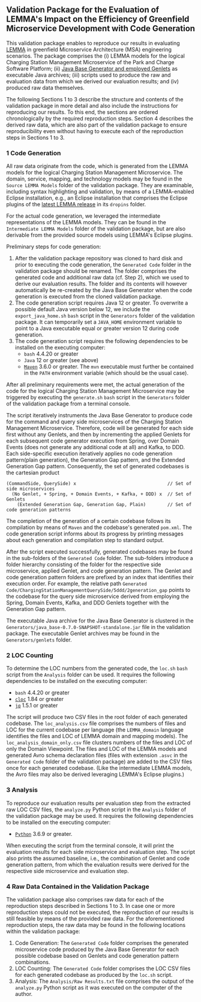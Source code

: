 ## Validation Package for the Evaluation of LEMMA's Impact on the Efficiency of Greenfield Microservice Development with Code Generation
This validation package enables to reproduce our results in evaluating [LEMMA](https://github.com/SeelabFhdo/lemma/) in greenfield Microservice Architecture (MSA) engineering scenarios. The package comprises the (i) LEMMA models for the logical Charging Station Management Microservice of the Park and Charge Software Platform; (ii) [Java Base Generator and employed Genlets](https://github.com/SeelabFhdo/lemma/tree/master/code%20generators) as executable Java archives; (iii) scripts used to produce the raw and evaluation data from which we derived our evaluation results; and (iv) produced raw data themselves.

The following Sections 1 to 3 describe the structure and contents of the validation package in more detail and also include the instructions for reproducing our results. To this end, the sections are ordered chronologically by the required reproduction steps. Section 4 describes the derived raw data, which are also part of the validation package to ensure reproducibility even without having to execute each of the reproduction steps in Sections 1 to 3.

### 1 Code Generation
All raw data originate from the code, which is generated from the LEMMA models for the logical Charging Station Management Microservice. The domain, service, mapping, and technology models may be found in the `Source LEMMA Models` folder of the validation package. They are examinable, including syntax highlighting and validation, by means of a LEMMA-enabled Eclipse installation, e.g., an Eclipse installation that comprises the Eclipse plugins of the [latest LEMMA release](https://github.com/SeelabFhdo/lemma/releases) in its `dropins` folder.

For the actual code generation, we leveraged the intermediate representations of the LEMMA models. They can be found in the `Intermediate LEMMA Models` folder of the validation package, but are also derivable from the provided source models using LEMMA's Eclipse plugins.

Preliminary steps for code generation:
1. After the validation package repository was cloned to hard disk and prior to executing the code generation, the `Generated Code` folder in the validation package should be renamed. The folder comprises the generated code and additional raw data (cf. Step 2), which we used to derive our evaluation results. The folder and its contents will however automatically be re-created by the Java Base Generator when the code generation is executed from the cloned validation package.
2. The code generation script requires Java 12 or greater. To overwrite a possible default Java version below 12, we include the `export_java_home.sh` `bash` script in the `Generators` folder of the validation package. It can temporarily set a `JAVA_HOME` environment variable to point to a Java executable equal or greater version 12 during code generation.
3. The code generation script requires the following dependencies to be installed on the executing computer:
   - `bash` 4.4.20 or greater
   - `Java` 12 or greater (see above)
   - [`Maven`](https://maven.apache.org/) 3.6.0 or greater. The `mvn` executable must further be contained in the `PATH` environment variable (which should be the usual case).

After all preliminary requirements were met, the actual generation of the code for the logical Charging Station Management Microservice may be triggered by executing the `generate.sh` `bash` script in the `Generators` folder of the validation package from a terminal console.

The script iteratively instruments the Java Base Generator to produce code for the command and query side microservices of the Charging Station Management Microservice. Therefore, code will be generated for each side first without any Genlets, and then by incrementing the applied Genlets for each subsequent code generator execution from Spring, over Domain Events (does not generate any additional code at all) and Kafka, to DDD. Each side-specific execution iteratively applies no code generation pattern(plain generation), the Generation Gap pattern, and the Extended Generation Gap pattern. Consequently, the set of generated codebases is the cartesian product
```
(CommandSide, QuerySide) x                                  // Set of side microservices
  (No Genlet, + Spring, + Domain Events, + Kafka, + DDD) x  // Set of Genlets
    (Extended Generation Gap, Generation Gap, Plain)        // Set of code generation patterns
```

The completion of the generation of a certain codebase follows its compilation by means of `Maven` and the codebase's generated `pom.xml`. The code generation script informs about its progress by printing messages about each generation and compilation step to standard output.

After the script executed successfully, generated codebases may be found in the sub-folders of the `Generated Code` folder. The sub-folders introduce a folder hierarchy consisting of the folder for the respective side microservice, applied Genlet, and code generation pattern. The Genlet and code generation pattern folders are prefixed by an index that identifies their execution order. For example, the relative path `Generated Code/ChargingStationManagementQuerySide/5ddd/2generation_gap` points to the codebase for the query side microservice derived from employing the Spring, Domain Events, Kafka, and DDD Genlets together with the Generation Gap pattern.

The executable Java archive for the Java Base Generator is clustered in the `Generators/java_base-0.7.0-SNAPSHOT-standalone.jar` file in the validation package. The executable Genlet archives may be found in the `Generators/genlets` folder.

### 2 LOC Counting
To determine the LOC numbers from the generated code, the `loc.sh` `bash` script from the `Analysis` folder can be used. It requires the following dependencies to be installed on the executing computer:
- `bash` 4.4.20 or greater
- [`cloc`](https://github.com/AlDanial/cloc) 1.84 or greater
- [`jq`](https://stedolan.github.io/jq/) 1.5.1 or greater

The script will produce two CSV files in the root folder of each generated codebase. The `loc_analysis.csv` file comprises the numbers of files and LOC for the current codebase per language (the `LEMMA_domain` language identifies the files and LOC of LEMMA domain and mapping models). The `loc_analysis_domain_only.csv` file clusters numbers of the files and LOC of only the Domain Viewpoint. The files and LOC of the LEMMA models and generated Avro schema declaration files (files with extension `.asvc` in the `Generated Code` folder of the validation package) are added to the CSV files once for each generated codebase. (Like the intermediate LEMMA models, the Avro files may also be derived leveraging LEMMA's Eclipse plugins.)

### 3 Analysis
To reproduce our evaluation results per evaluation step from the extracted raw LOC CSV files, the `analyze.py` Python script in the `Analysis` folder of the validation package may be used. It requires the following dependencies to be installed on the executing computer:
- [`Python`](https://www.python.org/) 3.6.9 or greater.

When executing the script from the terminal console, it will print the evaluation results for each side microservice and evaluation step. The script also prints the assumed baseline, i.e., the combination of Genlet and code generation pattern, from which the evaluation results were derived for the respective side microservice and evaluation step.

### 4 Raw Data Contained in the Validation Package
The validation package also comprises raw data for each of the reproduction steps described in Sections 1 to 3. In case one or more reproduction steps could not be executed, the reproduction of our results is still feasible by means of the provided raw data. For the aforementioned reproduction steps, the raw data may be found in the following locations within the validation package:
1. Code Generation: The `Generated Code` folder comprises the generated microservice code produced by the Java Base Generator for each possible codebase based on Genlets and code generation pattern combinations.
2. LOC Counting: The `Generated Code` folder comprises the LOC CSV files for each generated codebase as produced by the `loc.sh` script.
3. Analysis: The `Analysis/Raw Results.txt` file comprises the output of the `analyze.py` Python script as it was executed on the computer of the author.